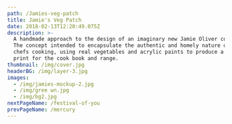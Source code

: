 ```yaml
---
path: /Jamies-veg-patch
title: Jamie's Veg Patch
date: 2018-02-13T12:20:49.075Z
description: >-
  A handmade approach to the design of an imaginary new Jamie Oliver cookbook.
  The concept intended to encapsulate the authentic and homely nature of the
  chefs cooking, using real vegetables and acrylic paints to produce a unique
  print for the cook book and range.
thumbnail: /img/cover.jpg
headerBG: /img/layer-3.jpg
images:
  - /img/jamies-mockup-2.jpg
  - /img/gree wn.jpg
  - /img/bg2.jpg
nextPageName: /festival-of-you
prevPageName: /mercury
---
```


